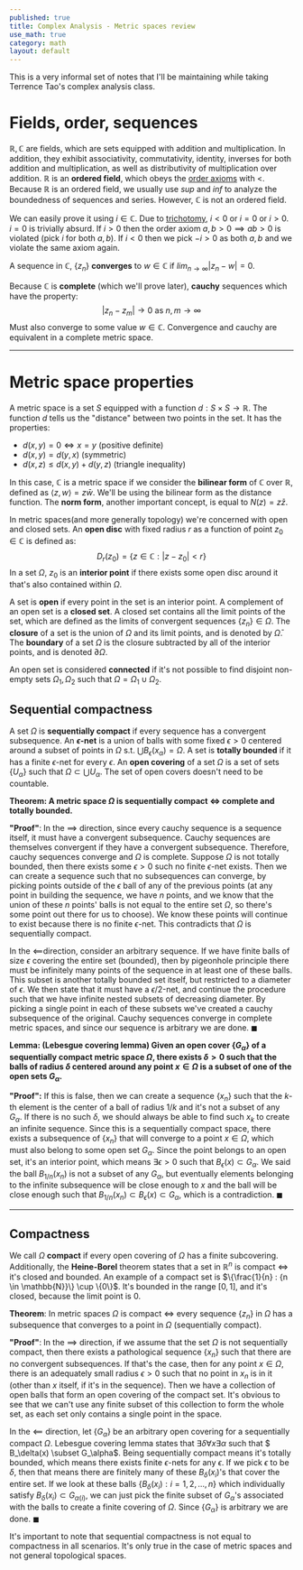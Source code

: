 ```yaml
---
published: true
title: Complex Analysis - Metric spaces review
use_math: true
category: math
layout: default
---
```


This is a very informal set of notes that I'll be maintaining while taking Terrence Tao's complex analysis class.

# Fields, order, sequences

$\mathbb{R}, \mathbb{C}$ are fields, which are sets equipped with addition and multiplication. In addition, they exhibit associativity, commutativity, identity, inverses for both addition and multiplication, as well as distributivity of multiplication over addition. $\mathbb{R}$ is an **ordered field**, which obeys the [order axioms](https://en.wikipedia.org/wiki/Ordered_field) with $<$. Because $\mathbb{R}$ is an ordered field, we usually use $sup$ and $inf$ to analyze the boundedness of sequences and series. However, $\mathbb{C}$ is not an ordered field.

We can easily prove it using $i \in \mathbb{C}$. Due to [trichotomy](https://en.wikipedia.org/wiki/Trichotomy_(mathematics)), $i < 0$ or $i = 0$ or $i > 0$. $i = 0$ is trivially absurd. If $i > 0$ then the order axiom $a, b > 0 \implies ab > 0$ is violated (pick $i$ for both $a, b$). If $i < 0$ then we pick $-i > 0$ as both $a, b$ and we violate the same axiom again.

A sequence in $\mathbb{C}$, $\{z_n\}$ **converges** to $w \in \mathbb{C}$ if $lim_{n \to \infty} |z_n - w| = 0$.

Because $\mathbb{C}$ is **complete** (which we'll prove later), **cauchy** sequences which have the property:
$$
|z_n-z_m| \to 0 \ \text{as} \ n,m \to \infty
$$
Must also converge to some value $w \in \mathbb{C}$. Convergence and cauchy are equivalent in a complete metric space.

---

# Metric space properties

A metric space is a set $S$ equipped with a function $d: S \times S \to \mathbb{R}$. The function $d$ tells us the "distance" between two points in the set. It has the properties:

- $d(x, y) = 0 \iff x = y$ (positive definite)
- $d(x, y) = d(y, x)$ (symmetric)
- $d(x, z) \leq d(x, y) + d(y, z)$ (triangle inequality)

In this case, $\mathbb{C}$ is a metric space if we consider the **bilinear form** of $\mathbb{C}$ over $\mathbb{R}$, defined as $\langle z, w \rangle = z \bar{w}$. We'll be using the bilinear form as the distance function. The **norm form**, another important concept, is equal to $N(z) = z \bar{z}$.

In metric spaces(and more generally topology) we're concerned with open and closed sets. An **open disc** with fixed radius $r$ as a function of point $z_0 \in \mathbb{C}$ is defined as:
$$
D_r(z_0) = \{z \in \mathbb{C} : |z-z_0| < r\}
$$
In a set $\Omega$, $z_0$ is an **interior point** if there exists some open disc around it that's also contained within $\Omega$.

A set is **open** if every point in the set is an interior point. A complement of an open set is a **closed set**. A closed set contains all the limit points of the set, which are defined as the limits of convergent sequences $\{z_n\} \in \Omega$. The **closure** of a set is the union of $\Omega$ and its limit points, and is denoted by $\bar{\Omega}$. The **boundary** of a set $\Omega$ is the closure subtracted by all of the interior points, and is denoted $\partial \Omega$.

An open set is considered **connected** if it's not possible to find disjoint non-empty sets $\Omega_1, \Omega_2$ such that $\Omega = \Omega_1 \cup \Omega_2$.

## Sequential compactness

A set $\Omega$ is **sequentially compact** if every sequence has a convergent subsequence. An **$\epsilon$-net** is a union of balls with some fixed $\epsilon > 0$ centered around a subset of points in $\Omega$ s.t. $\bigcup B_\epsilon(x_\alpha) = \Omega$. A set is **totally bounded** if it has a finite $\epsilon$-net for every $\epsilon$. An **open covering** of a set $\Omega$ is a set of sets $\{U_\alpha \}$ such that $\Omega \subset \bigcup U_\alpha$. The set of open covers doesn't need to be countable. 

**Theorem: A metric space $\Omega$ is sequentially compact $\iff$ complete and totally bounded.**

**"Proof"**: In the $\implies$ direction, since every cauchy sequence is a sequence itself, it must have a convergent subsequence. Cauchy sequences are themselves convergent if they have a convergent subsequence. Therefore, cauchy sequences converge and $\Omega$ is complete. Suppose $\Omega$ is not totally bounded, then there exists some $\epsilon > 0$ such no finite $\epsilon$-net exists. Then we can create a sequence such that no subsequences can converge, by picking points outside of the $\epsilon$ ball of any of the previous points (at any point in building the sequence, we have $n$ points, and we know that the union of these $n$ points' balls is not equal to the entire set $\Omega$, so there's some point out there for us to choose). We know these points will continue to exist because there is no finite $\epsilon$-net. This contradicts that $\Omega$ is sequentially compact.

In the $\impliedby$direction, consider an arbitrary sequence. If we have finite balls of size $\epsilon$ covering the entire set (bounded), then by pigeonhole principle there must be infinitely many points of the sequence in at least one of these balls. This subset is another totally bounded set itself, but restricted to a diameter of $\epsilon$. We then state that it must have a $\epsilon/2$-net, and continue the procedure such that we have infinite nested subsets of decreasing diameter. By picking a single point in each of these subsets we've created a cauchy subsequence of the original. Cauchy sequences converge in complete metric spaces, and since our sequence is arbitrary we are done. $\blacksquare$ 

**Lemma: (Lebesgue covering lemma) Given an open cover $\{G_\alpha\}$ of a sequentially compact metric space $\Omega$, there exists $\delta > 0$ such that the balls of radius $\delta$ centered around any point $x \in \Omega$ is a subset of one of the open sets $G_\alpha$.**

**"Proof":** If this is false, then we can create a sequence $\{x_n\}$ such that the $k$-th element is the center of a ball of radius $1/k$ and it's not a subset of any $G_\alpha$. If there is no such $\delta$, we should always be able to find such $x_k$ to create an infinite sequence. Since this is a sequentially compact space, there exists a subsequence of $\{x_n\}$ that will converge to a point $x \in \Omega$, which must also belong to some open set $G_\alpha$. Since the point belongs to an open set, it's an interior point, which means $\exists \epsilon > 0$ such that $B_\epsilon(x) \subset G_\alpha$. We said the ball $B_{1/n}(x_n)$ is not a subset of any $G_\alpha$, but eventually elements belonging to the infinite subsequence will be close enough to $x$ and the ball will be close enough such that $B_{1/n}(x_n) \subset B_\epsilon(x) \subset G_\alpha$, which is a contradiction. $\blacksquare$ 

---

## Compactness

We call $\Omega$ **compact** if every open covering of $\Omega$ has a finite subcovering. Additionally, the **Heine-Borel** theorem states that a set in $\mathbb{R}^n$ is compact $\iff$ it's closed and bounded. An example of a compact set is $\{\frac{1}{n} : {n \in \mathbb{N}}\} \cup \{0\}$. It's bounded in the range $[0, 1]$, and it's closed, because the limit point is $0$.

**Theorem**: In metric spaces $\Omega$ is compact $\iff$ every sequence $\{z_n\}$ in $\Omega$ has a subsequence that converges to a point in $\Omega$ (sequentially compact).

**"Proof"**: In the $\implies$ direction, if we assume that the set $\Omega$ is not sequentially compact, then there exists a pathological sequence $\{x_n\}$ such that there are no convergent subsequences. If that's the case, then for any point $x \in \Omega$, there is an adequately small radius $\epsilon > 0$ such that no point in $x_n$ is in it (other than $x$ itself, if it's in the sequence). Then we have a collection of open balls that form an open covering of the compact set. It's obvious to see that we can't use any finite subset of this collection to form the whole set, as each set only contains a single point in the space.

In the $\impliedby$ direction, let $\{G_\alpha\}$ be an arbitrary open covering for a sequentially compact $\Omega$. Lebesgue covering lemma states that $\exists \delta \forall x \exists \alpha$ such that $ B_\delta(x) \subset G_\alpha$. Being sequentially compact means it's totally bounded, which means there exists finite $\epsilon$-nets for any $\epsilon$. If we pick $\epsilon$ to be $\delta$, then that means there are finitely many of these $B_\delta(x_i)$'s that cover the entire set. If we look at these balls $\{B_\delta(x_i) : i = 1, 2,...,n\}$ which individually satisfy $B_\delta(x_i) \subset G_{\alpha(i)}$, we can just pick the finite subset of $G_\alpha$'s associated with the balls to create a finite covering of $\Omega$. Since $\{G_\alpha\}$ is arbitrary we are done. $\blacksquare$ 

It's important to note that sequential compactness is not equal to compactness in all scenarios. It's only true in the case of metric spaces and not general topological spaces.

<script src="https://utteranc.es/client.js" repo="OneRaynyDay/oneraynyday.github.io" issue-term="pathname" theme="github-light" crossorigin="anonymous" async> </script>